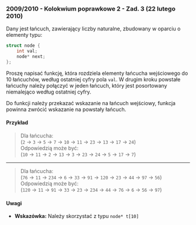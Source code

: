 ### 2009/2010 - Kolokwium poprawkowe 2 - Zad. 3 (22 lutego 2010)

Dany jest łańcuch,  zawierający liczby naturalne,  zbudowany w oparciu o elementy typu:
```cpp
struct node {
    int val;
    node* next;
};
```
Proszę napisać funkcję, która rozdziela elementy łańcucha wejściowego do 10 łańcuchów, według ostatniej cyfry pola `val`.
W drugim kroku powstałe łańcuchy należy połączyć w jeden łańcuch, który jest posortowany niemalejąco według ostatniej cyfry.

Do funkcji należy przekazać wskazanie na łańcuch wejściowy, funkcja powinna zwrócić wskazanie na powstały łańcuch.

#### Przykład ####
> Dla łańcucha:  
> (`2` -> `3` -> `5` -> `7` -> `10` -> `11` -> `23` -> `13` -> `17` -> `24`)  
> Odpowiedzią może być:  
> (`10` -> `11` -> `2` -> `13` -> `3` -> `23` -> `24` -> `5` -> `17` -> `7`)

- - - - -

> Dla łańcucha:  
> (`76` -> `11` -> `234` -> `6` -> `33` -> `91` -> `120` -> `23` -> `44` -> `97` -> `56`)  
> Odpowiedzią może być:  
> (`120` -> `11` -> `91` -> `33` -> `23` -> `234` -> `44` -> `76` -> `6` -> `56` -> `97`)

#### Uwagi ####
- **Wskazówka:** Należy skorzystać z typu `node* t[10]`
